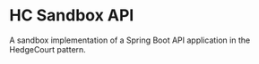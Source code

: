 # HC Sandbox API

A sandbox implementation of a Spring Boot API application in the HedgeCourt pattern.
